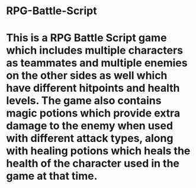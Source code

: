 # RPG-Battle-Script
# This is a RPG Battle Script game which includes multiple characters as teammates and multiple enemies on the other sides as well which have different hitpoints and health levels. The game also contains magic potions which provide extra damage to the enemy when used with different attack types, along with healing potions which heals the health of the character used in the game at that time.
